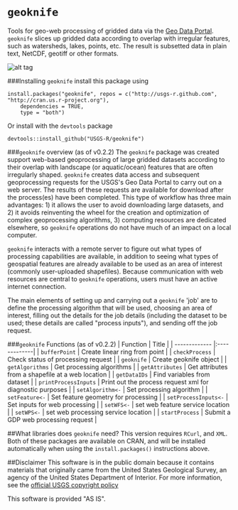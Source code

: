 `geoknife`
=====

Tools for geo-web processing of gridded data via the [Geo Data Portal](http://cida.usgs.gov/gdp/ "Geo Data Portal"). `geoknife` slices up gridded data according to overlap with irregular features, such as watersheds, lakes, points, etc. The result is subsetted data in plain text, NetCDF, geotiff or other formats.

![alt tag](http://github.usgs-r.io/images/geoknife.png)


###Installing `geoknife`
install this package using

	install.packages("geoknife", repos = c("http://usgs-r.github.com", "http://cran.us.r-project.org"),
        dependencies = TRUE,
        type = "both")

Or install with the `devtools` package

	devtools::install_github("USGS-R/geoknife")

###`geoknife` overview (as of v0.2.2)
The `geoknife` package was created support web-based geoprocessing of large gridded datasets according to their overlap with landscape (or aquatic/ocean) features that are often irregularly shaped. `geoknife` creates data access and subsequent geoprocessing requests for the USGS's Geo Data Portal to carry out on a web server. The results of these requests are available for download after the process(es) have been completed. This type of workflow has three main advantages: 1) it allows the user to avoid downloading large datasets, and 2) it avoids reinventing the wheel for the creation and optimization of complex geoprocessing algorithms, 3) computing resources are dedicated elsewhere, so `geoknife` operations do not have much of an impact on a local computer. 

`geoknife` interacts with a remote server to figure out what types of processing capabilities are available, in addition to seeing what types of geospatial features are already available to be used as an area of interest (commonly user-uploaded shapefiles). Because communication with web resources are central to `geoknife` operations, users must have an active internet connection. 

The main elements of setting up and carrying out a `geoknife` 'job' are to define the processing algorithm that will be used, choosing an area of interest, filling out the details for the job details (including the dataset to be used; these details are called "process inputs"), and sending off the job request.

###`geoknife` Functions (as of v0.2.2)
| Function       | Title           |
| ------------- |:-------------|
| `bufferPoint` | Create linear ring from point |
| `checkProcess`  | Check status of processing request |
| `geoknife` | Create geoknife object |
| `getAlgorithms` | Get processing algorithms |
| `getAttributes` | Get attributes from a shapefile at a web location |
| `getDataIDs` | Find variables from dataset |
| `printProcessInputs` | Print out the process request xml for diagnostic purposes |
| `setAlgorithm<-` | Set processing algorithm |
| `setFeature<-` | Set feature geometry for processing |
| `setProcessInputs<-` | Set inputs for web processing |
| `setWFS<-` | set web feature service location |
| `setWPS<-` | set web processing service location |
| `startProcess` | Submit a GDP web processing request |

##What libraries does `geoknife` need?
This version requires `RCurl`, and `XML`. Both of these packages are available on CRAN, and will be installed automatically when using the `install.packages()` instructions above.

##Disclaimer
This software is in the public domain because it contains materials that originally came from the United States Geological Survey, an agency of the United States Department of Interior. For more information, see the [official USGS copyright policy](http://www.usgs.gov/visual-id/credit_usgs.html#copyright/ "official USGS copyright policy")

This software is provided "AS IS".